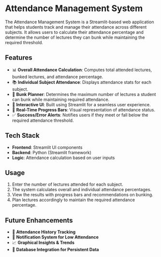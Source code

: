 # Attendance Management System

The Attendance Management System is a Streamlit-based web application that helps students track and manage their attendance across different subjects. It allows users to calculate their attendance percentage and determine the number of lectures they can bunk while maintaining the required threshold.

## Features
- 📊 **Overall Attendance Calculation**: Computes total attended lectures, bunked lectures, and attendance percentage.
- 📚 **Individual Subject Attendance**: Displays attendance stats for each subject.
- 🎯 **Bunk Planner**: Determines the maximum number of lectures a student can bunk while maintaining required attendance.
- 🚀 **Interactive UI**: Built using Streamlit for a seamless user experience.
- 🔢 **Real-Time Progress Bars**: Visual representation of attendance status.
- ✅ **Success/Error Alerts**: Notifies users if they meet or fall below the required attendance threshold.

## Tech Stack
- **Frontend**: Streamlit UI components
- **Backend**: Python (Streamlit framework)
- **Logic**: Attendance calculation based on user inputs


## Usage
1. Enter the number of lectures attended for each subject.
2. The system calculates overall and individual attendance percentages.
3. View the results with progress bars and recommendations on bunking.
4. Plan lectures accordingly to maintain the required attendance percentage.

## Future Enhancements
- 📅 **Attendance History Tracking**
- 🔔 **Notification System for Low Attendance**
- 📈 **Graphical Insights & Trends**
- 📡 **Database Integration for Persistent Data**
